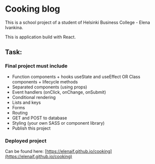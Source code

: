 # Cooking blog

This is a school project of a student of Helsinki Business College - Elena Ivankina.

This is application build with React.

## Task:

### Final project must include

- Function components + hooks useState and useEffect OR Class components + lifecycle methods
- Separated components (using props)
- Event handlers (onClick, onChange, onSubmit)
- Conditional rendering
- Lists and keys
- Forms
- Routing
- GET and POST to database
- Styling (your own SASS or component library)
- Publish this project

### Deployed project

Can be found here: [https://elenaif.github.io/cooking](https://elenaif.github.io/cooking)
